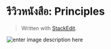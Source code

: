 
รีวิวหนังสือ: Principles
===

> Written with [StackEdit](https://stackedit.io/).

![enter image description here](https://cdn-images-1.medium.com/max/1600/1*L8LKQjivytnTWzJtVyK2NA.png)
<!--stackedit_data:
eyJoaXN0b3J5IjpbOTcxODc1NF19
-->